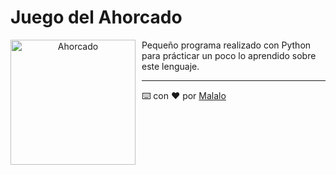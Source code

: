 # Juego del Ahorcado

<p align="center">
<img src="http://www.kokolikoko.com/games/elahorcado/img0.png"
	alt="Ahorcado"
	width="200"
	style="float: left; margin-right: 10px;" />
</p>

Pequeño programa realizado con Python para prácticar un poco lo aprendido sobre este lenguaje.

---
⌨️ con ❤️ por [Malalo](https://github.com/m4lal0)